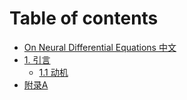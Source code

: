 # Table of contents

* [On Neural Differential Equations 中文](README.md)
* [1. 引言](1.-yin-yan/README.md)
  * [1.1 动机](1.-yin-yan/1.1-dong-ji.md)
* [附录A](fu-lu-a.md)
